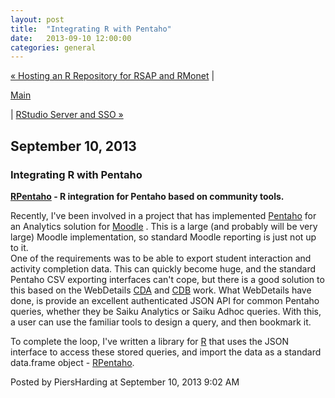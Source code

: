 ```yaml
---
layout: post
title:  "Integrating R with Pentaho"
date:   2013-09-10 12:00:00
categories: general
---
```

<p align="right">

<a href="http://www.piersharding.com/blog/archives/2013/02/hosting_an_r_repo.html">&laquo; Hosting an R Repository for RSAP and RMonet</a> |

<a href="http://www.piersharding.com/blog/">Main</a>

| <a href="http://www.piersharding.com/blog/archives/2014/07/rstudio_server.html">RStudio Server and SSO &raquo;</a>

</p>

<h2>September 10, 2013</h2>

<h3>Integrating R with Pentaho</h3>

<p><strong><a href="https://github.com/piersharding/RPentaho">RPentaho</a> - R integration for Pentaho based on community tools.</strong></p>

<p>Recently,  I've been involved in a project that has implemented <a href="http://community.pentaho.com/">Pentaho</a>  for an Analytics solution for <a href="https://moodle.org/">Moodle</a> .  This is a large (and probably will be very large) Moodle implementation, so standard Moodle reporting is just not up to it. <br />
One of the requirements was to be able to export student interaction and activity completion data.  This can quickly become huge, and the standard Pentaho CSV exporting interfaces can't cope, but there is a good solution to this based on the WebDetails <a href="http://www.webdetails.pt/ctools/cda.html">CDA</a> and <a href="http://www.webdetails.pt/ctools/cdb.html">CDB</a> work.  What WebDetails have done, is provide an excellent authenticated JSON API for common Pentaho queries, whether they be Saiku Analytics or Saiku Adhoc queries.  With this, a user can use the familiar tools to design a query, and then bookmark it.  </p>

<p>To complete the loop, I've written a library for <a href="http://www.r-project.org/">R</a> that uses the JSON interface to access these stored queries, and import the data as a standard data.frame object - <a href="https://github.com/piersharding/RPentaho">RPentaho</a>.<br />
</p>

<div id="a000099more"><div id="more">

</div></div>

<p class="posted">Posted by PiersHarding at September 10, 2013  9:02 AM</p>





